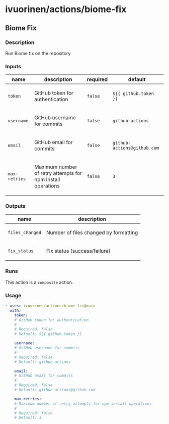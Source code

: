 # ivuorinen/actions/biome-fix

## Biome Fix

### Description

Run Biome fix on the repository

### Inputs

| name          | description                                                        | required | default                     |
|---------------|--------------------------------------------------------------------|----------|-----------------------------|
| `token`       | <p>GitHub token for authentication</p>                             | `false`  | `${{ github.token }}`       |
| `username`    | <p>GitHub username for commits</p>                                 | `false`  | `github-actions`            |
| `email`       | <p>GitHub email for commits</p>                                    | `false`  | `github-actions@github.com` |
| `max-retries` | <p>Maximum number of retry attempts for npm install operations</p> | `false`  | `3`                         |

### Outputs

| name            | description                                  |
|-----------------|----------------------------------------------|
| `files_changed` | <p>Number of files changed by formatting</p> |
| `fix_status`    | <p>Fix status (success/failure)</p>          |

### Runs

This action is a `composite` action.

### Usage

```yaml
- uses: ivuorinen/actions/biome-fix@main
  with:
    token:
    # GitHub token for authentication
    #
    # Required: false
    # Default: ${{ github.token }}

    username:
    # GitHub username for commits
    #
    # Required: false
    # Default: github-actions

    email:
    # GitHub email for commits
    #
    # Required: false
    # Default: github-actions@github.com

    max-retries:
    # Maximum number of retry attempts for npm install operations
    #
    # Required: false
    # Default: 3
```
